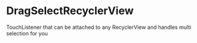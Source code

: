 # DragSelectRecyclerView
TouchListener that can be attached to any RecyclerView and handles multi selection for you

